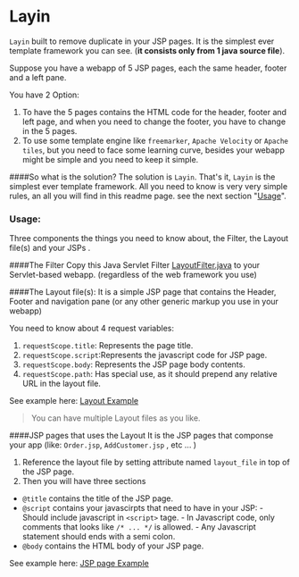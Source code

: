 Layin
=====
`Layin` built to remove duplicate in your JSP pages. It is the simplest ever template framework you can see. (**it consists only from 1 java source file**).

Suppose you have a webapp of 5 JSP pages, each the same header, footer and a left pane.

You have 2 Option:   

1. To have the 5 pages contains the HTML code for the header, footer and left page, and when you need to change the footer, you have to change in the 5 pages.   
2. To use some template engine like `freemarker`,  `Apache Velocity` or `Apache tiles`, but you need to face some learning curve, besides your webapp might be simple and you need to keep it simple.

####So what is the solution?
The solution is  `Layin`.  That's it, `Layin` is the simplest ever template framework. All you need to know is very very simple rules, an all you will find in this readme page. see the next section "[Usage](#Usage)".

### Usage:
Three components the things you need to know about, the Filter<i class="icon-cog"></i>, the Layout file(s) <i class="icon-folder-open"></i> and your JSPs <i class="icon-file"></i>.

####<i class="icon-cog"></i>The Filter 
Copy this Java Servlet Filter [LayoutFilter.java](https://github.com/MuhammadHewedy/Layin/blob/master/WEB-INF/src/LayoutFilter.java) to your Servlet-based webapp. (regardless of the web framework you use)

####<i class="icon-folder-open"></i>The Layout file(s): 
It is a simple JSP page that contains the Header, Footer and navigation pane (or any other generic markup you use in your webapp)

You need to know about 4 request variables:

1. `requestScope.title`: Represents the page title.
2. `requestScope.script`:Represents the javascript code for JSP page.
3. `requestScope.body`: Represents the JSP page body contents.
4. `requestScope.path`: Has special use, as it should prepend any relative URL in the layout file.

See example here: [Layout Example](https://github.com/MuhammadHewedy/Layin/blob/master/WEB-INF/layout/main_layout.jsp)

>You can have multiple Layout files as you like.

####<i class="icon-file"></i>JSP pages that uses the Layout 
It is the JSP pages that componse your app (like: `Order.jsp`, `AddCustomer.jsp` , etc ... )

1. Reference the layout file by setting attribute named `layout_file` in top of the JSP page.
2. Then you will have three sections 
  - `@title` contains the title of the JSP page.
  - `@script` contains your javascirpts that need to have in your JSP:
	    - Should include javascript in `<script>` tage.
	    - In Javascript code, only comments that looks like `/* ... */` is allowed.
	    - Any Javascript statement should ends with a semi colon.
  - `@body` contains the HTML body of your JSP page.

See example here: [JSP page Example](https://github.com/MuhammadHewedy/Layin/blob/master/index.jsp)
